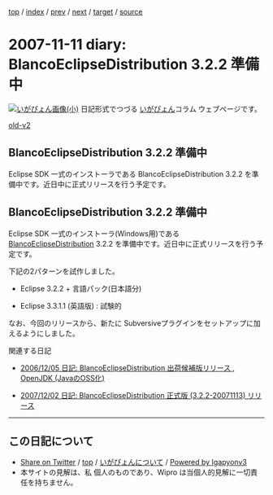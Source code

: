 [top](../index.html) 
 / [index](index.html) 
 / [prev](ig071108.html) 
 / [next](ig071117.html) 
 / [target](https://igapyon.github.io/diary/2007/ig071111.html) 
 / [source](https://github.com/igapyon/diary/blob/master/2007/ig071111.src.md) 

2007-11-11 diary: BlancoEclipseDistribution 3.2.2 準備中
=====================================================================================================
[![いがぴょん画像(小)](https://igapyon.github.io/diary/images/iga200306s.jpg "いがぴょん")](https://igapyon.github.io/diary/memo/memoigapyon.html) 日記形式でつづる [いがぴょん](https://igapyon.github.io/diary/memo/memoigapyon.html)コラム ウェブページです。

[old-v2](ig071111-orig.html)

## BlancoEclipseDistribution 3.2.2 準備中

Eclipse SDK 一式のインストーラである BlancoEclipseDistribution 3.2.2 を準備中です。近日中に正式リリースを行う予定です。


## BlancoEclipseDistribution 3.2.2 準備中

Eclipse SDK 一式のインストーラ(Windows用)である [BlancoEclipseDistribution](http://www.igapyon.jp/blanco/blancoeclipsedistribution.html)
3.2.2 を準備中です。近日中に正式リリースを行う予定です。

下記の2パターンを試作しました。

* Eclipse 3.2.2 + 言語パック(日本語分)
  
* Eclipse 3.3.1.1 (英語版) : 試験的

なお、今回のリリースから、新たに Subversiveプラグインをセットアップに加えるようにしました。

関連する日記

* [2006/12/05 日記: BlancoEclipseDistribution 出荷候補版リリース , OpenJDK (JavaのOSS化)](../2006/ig061205.html)
  
* [2007/12/02 日記: BlancoEclipseDistribution 正式版 (3.2.2-20071113) リリース](ig071202.html)


----------------------------------------------------------------------------------------------------

## この日記について

* [Share on Twitter](https://twitter.com/intent/tweet?hashtags=igapyon%2Cdiary%2C%E3%81%84%E3%81%8C%E3%81%B4%E3%82%87%E3%82%93&text=BlancoEclipseDistribution+3.2.2+%E6%BA%96%E5%82%99%E4%B8%AD&url=https%3A%2F%2Figapyon.github.io%2Fdiary%2F2007%2Fig071111.html) / [top](../index.html) / [いがぴょんについて](https://igapyon.github.io/diary/memo/memoigapyon.html) / [Powered by Igapyonv3](https://github.com/igapyon/igapyonv3)
* 本サイトの見解は、私 個人のものであり、Wipro は当個人的見解に一切責任を持ちません。 
